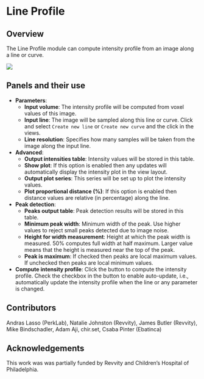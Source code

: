 # Line Profile

## Overview

The Line Profile module can compute intensity profile from an image along a line or curve.

![](https://github.com/Slicer/Slicer/releases/download/docs-resources/module_lineprofile.png)

## Panels and their use

- **Parameters**:
  - **Input volume**: The intensity profile will be computed from voxel values of this image.
  - **Input line**: The image will be sampled along this line or curve. Click and select `Create new line` or `Create new curve` and the click in the views.
  - **Line resolution**: Specifies how many samples will be taken from the image along the input line.
- **Advanced**:
  - **Output intensities table**: Intensity values will be stored in this table.
  - **Show plot**: If this option is enabled then any updates will automatically display the intensity plot in the view layout.
  - **Output plot series**: This series will be set up to plot the intensity values.
  - **Plot proportional distance (%)**: If this option is enabled then distance values are relative (in percentage) along the line.
- **Peak detection**:
  - **Peaks output table**: Peak detection results will be stored in this table.
  - **Minimum peak width**: Minimum width of the peak. Use higher values to reject small peaks detected due to image noise.
  - **Height for width measurement**: Height at which the peak width is measured. 50% computes full width at half maximum. Larger value means that the height is measured near the top of the peak.
  - **Peak is maximum**: If checked then peaks are local maximum values. If unchecked then peaks are local minimum values.
- **Compute intensity profile**: Click the button to compute the intensity profile. Check the checkbox in the button to enable auto-update, i.e., automatically update the intensity profile when the line or any parameter is changed.

## Contributors

Andras Lasso (PerkLab), Natalie Johnston (Revvity), James Butler (Revvity), Mike Bindschadler, Adam Aji, chir.set, Csaba Pinter (Ebatinca)

## Acknowledgements

This work was was partially funded by Revvity and Children’s Hospital of Philadelphia.
